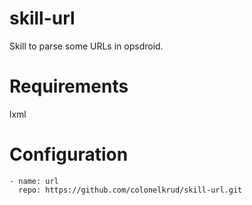# skill-url
Skill to parse some URLs in opsdroid.

# Requirements
lxml

# Configuration
```
- name: url
  repo: https://github.com/colonelkrud/skill-url.git
```
